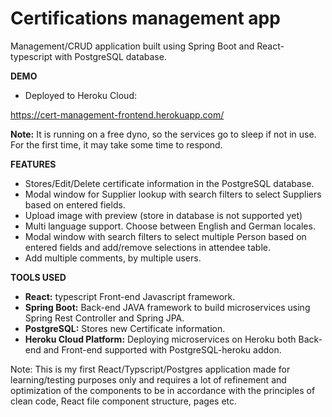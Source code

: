 # Certifications management app

Management/CRUD application built using Spring Boot and React-typescript with PostgreSQL database.

**DEMO**
- Deployed to Heroku Cloud:

https://cert-management-frontend.herokuapp.com/

**Note:** It is running on a free dyno, so the services go to sleep if not in use.
       For the first time, it may take some time to respond.

**FEATURES**

- Stores/Edit/Delete certificate information in the PostgreSQL database.
- Modal window for Supplier lookup with search filters to select Suppliers based on entered fields.
- Upload image with preview (store in database is not supported yet)
- Multi language support. Choose between English and German locales.
- Modal window with search filters to select multiple Person based on entered fields and add/remove selections in attendee table.
- Add multiple comments, by multiple users.


**TOOLS USED**

- **React:** typescript Front-end Javascript framework.
- **Spring Boot:** Back-end JAVA framework to build microservices using Spring Rest Controller and Spring JPA.
- **PostgreSQL:** Stores new Certificate information.
- **Heroku Cloud Platform:** Deploying microservices on Heroku both Back-end and Front-end supported with PostgreSQL-heroku addon.

Note: This is my first React/Typscript/Postgres application made for learning/testing purposes only and requires a lot of refinement and optimization of the components to be in accordance with the principles of clean code, React file component structure, pages etc.
